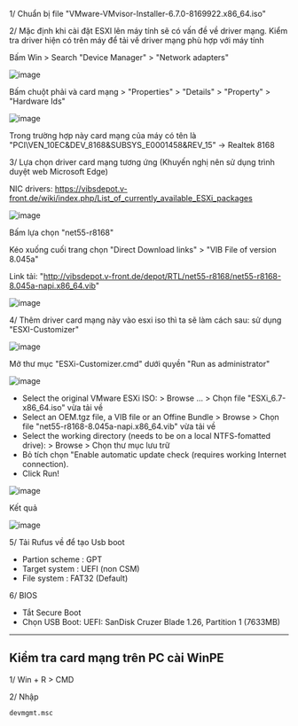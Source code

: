 1/ Chuẩn bị file "VMware-VMvisor-Installer-6.7.0-8169922.x86_64.iso"

2/  Mặc định khi cài đặt ESXI lên máy tính sẽ có vấn đề về driver mạng. Kiểm tra driver hiện có trên máy để tải về driver mạng phù hợp với máy tính

Bấm Win > Search "Device Manager" > "Network adapters" 

![image](https://github.com/user-attachments/assets/8b94e10e-1740-47f6-964b-c8f5a2349f8c)

Bấm chuột phải và card mạng > "Properties" > "Details" > "Property" > "Hardware Ids" 

![image](https://github.com/user-attachments/assets/dc6846c3-9ff8-41ac-ac23-d3eab3493456)

Trong trường hợp này card mạng của máy có tên là "PCI\VEN_10EC&DEV_8168&SUBSYS_E0001458&REV_15" -> Realtek 8168

3/ Lựa chọn driver card mạng tương ứng (Khuyến nghị nên sử dụng trình duyệt web Microsoft Edge)

NIC drivers: https://vibsdepot.v-front.de/wiki/index.php/List_of_currently_available_ESXi_packages

![image](https://github.com/user-attachments/assets/6be0a06d-9eb7-4a7b-9a1e-84f936a51cb1)

Bấm lựa chọn "net55-r8168"

Kéo xuống cuối trang chọn "Direct Download links" > "VIB File of version 8.045a" 

Link tải: "http://vibsdepot.v-front.de/depot/RTL/net55-r8168/net55-r8168-8.045a-napi.x86_64.vib"

![image](https://github.com/user-attachments/assets/14645c62-f854-44ba-ae63-6426828029b5)

4/ Thêm driver card mạng này vào esxi iso thì ta sẽ làm cách sau: sử dụng "ESXI-Customizer"

![image](https://github.com/user-attachments/assets/33512be1-bdca-486e-b0c5-c5febada2a68)

Mở thư mục "ESXi-Customizer.cmd" dưới quyền "Run as administrator"

![image](https://github.com/user-attachments/assets/5dd9e303-0687-4380-9788-fa403358b260)

- Select the original VMware ESXi ISO: > Browse ... > Chọn file "ESXi_6.7-x86_64.iso" vừa tải về
- Select an OEM.tgz file, a VIB file or an Offine Bundle > Browse > Chọn file "net55-r8168-8.045a-napi.x86_64.vib" vừa tải về
- Select the working directory (needs to be on a local NTFS-fomatted drive): > Browse > Chọn thư mục lưu trữ
- Bỏ tích chọn "Enable automatic update check (requires working Internet connection).
- Click Run!

![image](https://github.com/user-attachments/assets/8f94e559-9b05-481d-93f7-26cfac06d29e)

Kết quả

![image](https://github.com/user-attachments/assets/2ece7191-5fa9-412f-946d-75d2f92d14c0)

5/ Tải Rufus về để tạo Usb boot

- Partion scheme : GPT
- Target system : UEFI (non CSM)
- File system : FAT32 (Default)

6/ BIOS 

- Tắt Secure Boot
- Chọn USB Boot: UEFI: SanDisk Cruzer Blade 1.26, Partition 1 (7633MB)


---------
Kiểm tra card mạng trên PC cài WinPE
------------


1/ Win + R > CMD

2/ Nhập 

```
devmgmt.msc
```

